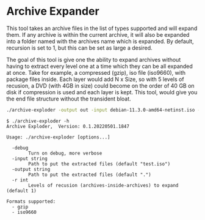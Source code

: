 # Archive Expander

This tool takes an archive files in the list of types supported and will expand them.  If any archive is within the current archive, it will also be expanded into a folder named with the archives name which is expanded.  By default, recursion is set to 1, but this can be set as large a desired.

The goal of this tool is give one the ability to expand archives without having to extract every level one at a time which they can be all expanded at once.  Take for example, a compressed (gzip), iso file (iso9660), with package files inside.  Each layer would add N x Size, so with 5 levels of recusion, a DVD (with 4GB in size) could become on the order of 40 GB on disk if compression is used and each layer is kept.  This tool, would give you the end file structure without the transident bloat.

```bash
./archive-exploder -output out -input debian-11.3.0-amd64-netinst.iso -r 3
```

```
$ ./archive-exploder -h
Archive Exploder,  Version: 0.1.20220501.1847

Usage: ./archive-exploder [options...]

  -debug
        Turn on debug, more verbose
  -input string
        Path to put the extracted files (default "test.iso")
  -output string
        Path to put the extracted files (default ".")
  -r int
        Levels of recusion (archives-inside-archives) to expand (default 1)

Formats supported:
  - gzip
  - iso9660
```
